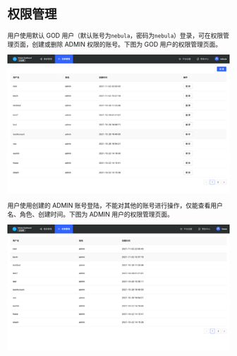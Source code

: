 # 权限管理

用户使用默认 GOD 用户（默认账号为`nebula`，密码为`nebula`）登录，可在权限管理页面，创建或删除 ADMIN 权限的账号。下图为 GOD 用户的权限管理页面。

![god](../nebula-dashboard-ent/figs/ds-032.png)

用户使用创建的 ADMIN 账号登陆，不能对其他的账号进行操作，仅能查看用户名、角色、创建时间。下图为 ADMIN 用户的权限管理页面。

![admin](../nebula-dashboard-ent/figs/ds-031.png)
